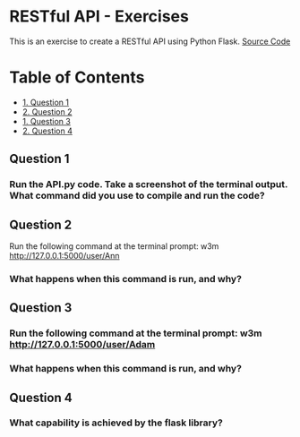  <h1>RESTful API - Exercises</h1>

This is an exercise to create a RESTful API using Python Flask. [Source Code](https://codeburst.io/this-is-how-easy-it-is-to-create-a-rest-api-8a25122ab1f3)
 

<h1>Table of Contents</h1>
 
<!-- TOC -->
- [1. Question 1](#1-question-1)
- [2. Question 2](#2-question-2)
- [1. Question 3](#3-question-3)
- [2. Question 4](#4-question-4)

<!-- TOC -->


## Question 1  

### Run the API.py code. Take a screenshot of the terminal output. What command did you use to compile and run the code?

## Question 2  

Run the following command at the terminal prompt: w3m http://127.0.0.1:5000/user/Ann

### What happens when this command is run, and why?

## Question 3   

### Run the following command at the terminal prompt: w3m http://127.0.0.1:5000/user/Adam

### What happens when this command is run, and why?

## Question 4

### What capability is achieved by the flask library?
